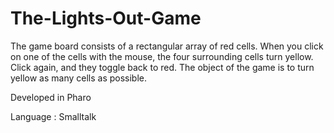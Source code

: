 # The-Lights-Out-Game
The game board consists of a rectangular array of red cells. When you click on one of the cells with the mouse, the four surrounding cells turn yellow. Click again, and they toggle back to red. The object of the game is to turn yellow as many cells as possible. 

Developed in Pharo


Language : Smalltalk
